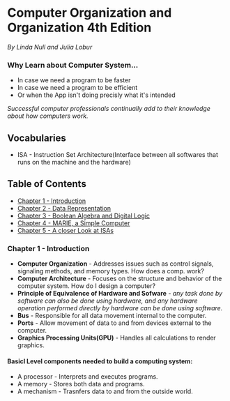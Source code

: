 # Computer Organization and Organization 4th Edition
<i>By Linda Null and Julia Lobur</i>

### Why Learn about Computer System...
  * In case we need a program to be faster
  * In case we need a program to be efficient
  * Or when the App isn't doing precisly what it's intended
  
  <i>Successful computer professionals continually add to their knowledge about how computers work.</i>
  
  
## Vocabularies

* ISA - Instruction Set  Architecture(Interface between all softwares that runs on the machine and the hardware)
  
## Table of Contents 


* [Chapter 1 - Introduction](#ch1)
* [Chapter 2 - Data Representation](#ch2)
* [Chapter 3 - Boolean Algebra and Digital Logic](#ch3)
* [Chapter 4 - MARIE, a Simple Computer](#ch4)
* [Chapter 5 - A closer Look at ISAs](#ch5)
  
  
### Chapter 1 - Introduction

* <b>Computer Organization</b> - Addresses issues such as control signals, signaling methods, and memory types. How does a comp. work?
* <b>Computer Architecture</b> - Focuses on the structure and behavior of the computer system. How do I design a computer?
* <b>Principle of Equivalence of Hardware and Sofware</b> - <i>any task done by software can also be done using hardware, and any hardware operation performed directly by hardware can be done using software.</i>
* <b>Bus</b> - Responsible for all data movement internal to the computer.
* <b>Ports</b> - Allow movement of data to and from devices external to the computer.
* <b>Graphics Processing Units(GPU)</b> - Handles all calculations to render graphics.


#### Basicl Level components needed to build a computing system:

  * A processor - Interprets and executes programs.
  * A memory - Stores both data and programs.
  * A mechanism - Trasnfers data to and from the outside world.
